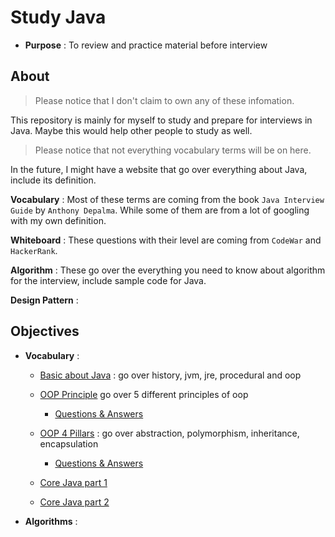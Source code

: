 # Study Java

* __Purpose__ : To review and practice material before interview

## About

> Please notice that I don't claim to own any of these infomation.

This repository is mainly for myself to study and prepare for interviews in Java. Maybe this would help other people to study as well.

> Please notice that not everything vocabulary terms will be on here.

In the future, I might have a website that go over everything about Java, include its definition.

__Vocabulary__ : Most of these terms are coming from the book `Java Interview Guide` by `Anthony Depalma`. While some of them are from a lot of googling with my own definition.

__Whiteboard__ : These questions with their level are coming from `CodeWar` and `HackerRank`.

__Algorithm__ : These go over the everything you need to know about algorithm for the interview, include sample code for Java.

__Design Pattern__ : 


## Objectives

* __Vocabulary__ :

  * [Basic about Java](https://github.com/chrisvo3/java-interview/blob/master/vocabulary-terms/basic-java.md) : go over history, jvm, jre, procedural and oop

  * [OOP Principle](https://github.com/chrisvo3/java-interview/blob/master/vocabulary-terms/oop-principle.md) go over 5 different principles of oop

  	* [Questions & Answers](https://github.com/chrisvo3/java-interview/blob/master/vocabulary-terms/oop-principle-qa.md)

  * [OOP 4 Pillars](https://github.com/chrisvo3/java-interview/blob/master/vocabulary-terms/oop-4-pillars.md) : go over abstraction, polymorphism, inheritance, encapsulation

  	* [Questions & Answers](https://github.com/chrisvo3/java-interview/blob/master/vocabulary-terms/oop-4-pillars-qa.md)

  * [Core Java part 1](https://github.com/chrisvo3/java-interview/blob/master/vocabulary-terms/core-java-1.md)

  * [Core Java part 2](https://github.com/chrisvo3/java-interview/blob/master/vocabulary-terms/core-java-2.md)

* __Algorithms__ :
